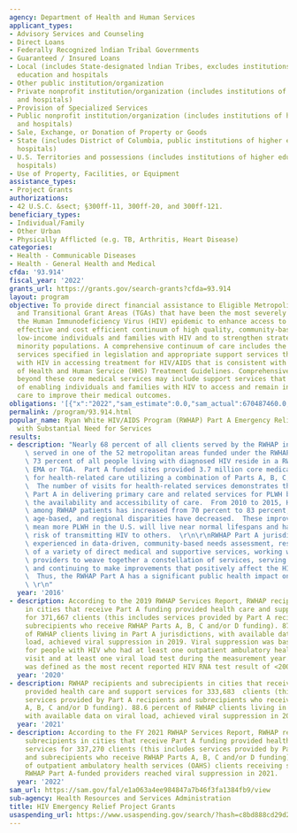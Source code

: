 ```yaml
---
agency: Department of Health and Human Services
applicant_types:
- Advisory Services and Counseling
- Direct Loans
- Federally Recognized lndian Tribal Governments
- Guaranteed / Insured Loans
- Local (includes State-designated lndian Tribes, excludes institutions of higher
  education and hospitals
- Other public institution/organization
- Private nonprofit institution/organization (includes institutions of higher education
  and hospitals)
- Provision of Specialized Services
- Public nonprofit institution/organization (includes institutions of higher education
  and hospitals)
- Sale, Exchange, or Donation of Property or Goods
- State (includes District of Columbia, public institutions of higher education and
  hospitals)
- U.S. Territories and possessions (includes institutions of higher education and
  hospitals)
- Use of Property, Facilities, or Equipment
assistance_types:
- Project Grants
authorizations:
- 42 U.S.C. &sect; §300ff-11, 300ff-20, and 300ff-121.
beneficiary_types:
- Individual/Family
- Other Urban
- Physically Afflicted (e.g. TB, Arthritis, Heart Disease)
categories:
- Health - Communicable Diseases
- Health - General Health and Medical
cfda: '93.914'
fiscal_year: '2022'
grants_url: https://grants.gov/search-grants?cfda=93.914
layout: program
objective: To provide direct financial assistance to Eligible Metropolitan Areas (EMAs)
  and Transitional Grant Areas (TGAs) that have been the most severely affected by
  the Human Immunodeficiency Virus (HIV) epidemic to enhance access to a comprehensive,
  effective and cost efficient continuum of high quality, community-based care for
  low-income individuals and families with HIV and to strengthen strategies to reach
  minority populations. A comprehensive continuum of care includes the 13 core medical
  services specified in legislation and appropriate support services that assist people
  with HIV in accessing treatment for HIV/AIDS that is consistent with the Department
  of Health and Human Service (HHS) Treatment Guidelines. Comprehensive HIV/AIDS care
  beyond these core medical services may include support services that meet the criteria
  of enabling individuals and families with HIV to access and remain in primary medical
  care to improve their medical outcomes.
obligations: '[{"x":"2022","sam_estimate":0.0,"sam_actual":670487460.0,"usa_spending_actual":742679720.33},{"x":"2023","sam_estimate":669526962.0,"sam_actual":0.0,"usa_spending_actual":639447904.06},{"x":"2024","sam_estimate":0.0,"sam_actual":0.0,"usa_spending_actual":784324796.0}]'
permalink: /program/93.914.html
popular_name: Ryan White HIV/AIDS Program (RWHAP) Part A Emergency Relief for Areas
  with Substantial Need for Services
results:
- description: "Nearly 68 percent of all clients served by the RWHAP in 2014 were\
    \ served in one of the 52 metropolitan areas funded under the RWHAP Part A.  Approximately\
    \ 73 percent of all people living with diagnosed HIV reside in a RWHAP Part A\
    \ EMA or TGA.  Part A funded sites provided 3.7 million core medical service visits\
    \ for health-related care utilizing a combination of Parts A, B, C, and D funding.\
    \  The number of visits for health-related services demonstrates the scope of\
    \ Part A in delivering primary care and related services for PLWH by increasing\
    \ the availability and accessibility of care.  From 2010 to 2015, HIV viral suppression\
    \ among RWHAP patients has increased from 70 percent to 83 percent, and racial/ethnic,\
    \ age-based, and regional disparities have decreased.  These improved outcomes\
    \ mean more PLWH in the U.S. will live near normal lifespans and have a reduced\
    \ risk of transmitting HIV to others.  \r\n\r\nRWHAP Part A jurisdictions are\
    \ experienced in data-driven, community-based needs assessment, responsive procurement\
    \ of a variety of direct medical and supportive services, working with a set of\
    \ providers to weave together a constellation of services, serving diverse populations\
    \ and continuing to make improvements that positively affect the HIV care continuum.\
    \  Thus, the RWHAP Part A has a significant public health impact on HIV incidence.\
    \ \r\n"
  year: '2016'
- description: According to the 2019 RWHAP Services Report, RWHAP recipients and subrecipients
    in cities that receive Part A funding provided health care and support services
    for 371,667 clients (this includes services provided by Part A recipients and
    subrecipients who receive RWHAP Parts A, B, C and/or D funding). 87.3 percent
    of RWHAP clients living in Part A jurisdictions, with available data on viral
    load, achieved viral suppression in 2019. Viral suppression was based on data
    for people with HIV who had at least one outpatient ambulatory health service
    visit and at least one viral load test during the measurement year. Viral suppression
    was defined as the most recent reported HIV RNA test result of <200 copies/mL.
  year: '2020'
- description: RWHAP recipients and subrecipients in cities that receive Part A funding
    provided health care and support services for 333,683  clients (this includes
    services provided by Part A recipients and subrecipients who receive RWHAP Parts
    A, B, C and/or D funding). 88.6 percent of RWHAP clients living in Part A jurisdictions,
    with available data on viral load, achieved viral suppression in 2020
  year: '2021'
- description: According to the FY 2021 RWHAP Services Report, RWHAP recipients and
    subrecipients in cities that receive Part A funding provided health care and support
    services for 337,270 clients (this includes services provided by Part A recipients
    and subrecipients who receive RWHAP Parts A, B, C and/or D funding). Nearly 90%
    of outpatient ambulatory health services (OAHS) clients receiving services from
    RWHAP Part A-funded providers reached viral suppression in 2021.
  year: '2022'
sam_url: https://sam.gov/fal/e1a063a4ee984847a7b46f3fa1384fb9/view
sub-agency: Health Resources and Services Administration
title: HIV Emergency Relief Project Grants
usaspending_url: https://www.usaspending.gov/search/?hash=c8bd888cd29d2f2e1cd682b0313498ea
---
```

